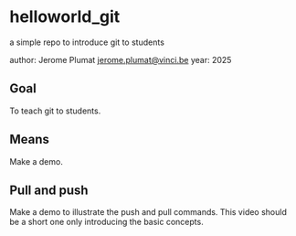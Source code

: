 # helloworld_git
a simple repo to introduce git to students

author: Jerome Plumat jerome.plumat@vinci.be
year: 2025

## Goal

To teach git to students.

## Means

Make a demo.

## Pull and push

Make a demo to illustrate the push and pull commands.
This video should be a short one only introducing the basic concepts.
